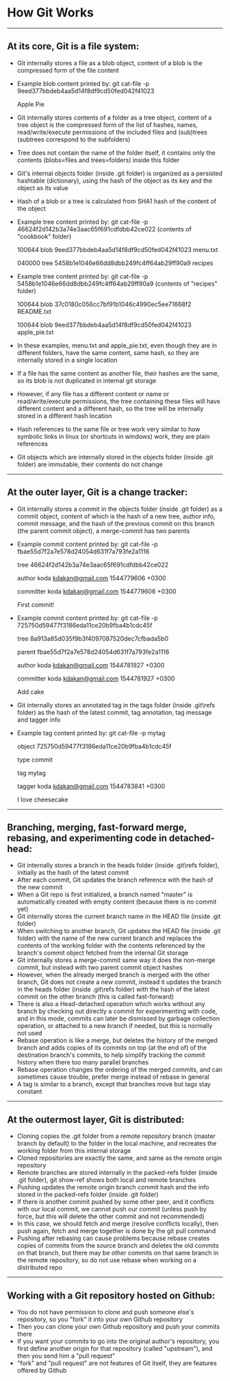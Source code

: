# How Git Works
-----------------------------------------------------------------------------------------------------
## At its core, Git is a file system:
* Git internally stores a file as a blob object, content of a blob is the compressed form of the file content
* Example blob content printed by: git cat-file -p 9eed377bbdeb4aa5d14f8df9cd50fed042f41023

  Apple Pie
* Git internally stores contents of a folder as a tree object, content of a tree object is the compressed form of the list of hashes, names, read/write/execute permissions of the included files and (sub)trees (subtrees correspond to the subfolders)
* Tree does not contain the name of the folder itself, it contains only the contents (blobs=files and trees=folders) inside this folder
* Git's internal objects folder (inside .git folder) is organized as a persisted hashtable (dictionary), using the hash of the object as its key and the object as its value
* Hash of a blob or a tree is calculated from SHA1 hash of the content of the object
* Example tree content printed by: git cat-file -p 46624f2d142b3a74e3aac65f691cdfdbb42ce022 (contents of "cookbook" folder)

  100644 blob 9eed377bbdeb4aa5d14f8df9cd50fed042f41023    menu.txt
 
  040000 tree 5458b1e1046e66dd8dbb249fc4ff64ab29ff90a9    recipes
* Example tree content printed by: git cat-file -p 5458b1e1046e66dd8dbb249fc4ff64ab29ff90a9 (contents of "recipes" folder)

  100644 blob 37c0180c056cc7bf91b1046c4990ec5ee71668f2    README.txt
 
  100644 blob 9eed377bbdeb4aa5d14f8df9cd50fed042f41023    apple_pie.txt
* In these examples, menu.txt and apple_pie.txt, even though they are in different folders, have the same content, same hash, so they are internally stored in a single location
* If a file has the same content as another file, their hashes are the same, so its blob is not duplicated in internal git storage
* However, if any file has a different content or name or read/write/execute permissions, the tree containing these files will have different content and a different hash, so the tree will be internally stored in a different hash location
* Hash references to the same file or tree work very similar to how symbolic links in linux (or shortcuts in windows) work, they are plain references
* Git objects which are internally stored in the objects folder (inside .git folder) are immutable, their contents do not change
-----------------------------------------------------------------------------------------------------
## At the outer layer, Git is a change tracker:
* Git internally stores a commit in the objects folder (inside .git folder) as a commit object, content of which is the hash of a new tree, author info, commit message, and the hash of the previous commit on this branch (the parent commit object), a merge-commit has two parents
* Example commit content printed by: git cat-file -p fbae55d7f2a7e578d24054d631f7a793fe2a1116

  tree 46624f2d142b3a74e3aac65f691cdfdbb42ce022
 
  author koda <kdakan@gmail.com> 1544779606 +0300
 
  committer koda <kdakan@gmail.com> 1544779606 +0300
 
  First commit!
* Example commit content printed by: git cat-file -p 725750d59477f3186eda11ce20b9fba4b1cdc45f

  tree 8a913a85d035f9b3f4097087520dec7cfbada5b0
 
  parent fbae55d7f2a7e578d24054d631f7a793fe2a1116
 
  author koda <kdakan@gmail.com> 1544781927 +0300
 
  committer koda <kdakan@gmail.com> 1544781927 +0300
 
  Add cake
* Git internally stores an annotated tag in the tags folder (inside .git\refs folder) as the hash of the latest commit, tag annotation, tag message and tagger info
* Example tag content printed by: git cat-file -p mytag

  object 725750d59477f3186eda11ce20b9fba4b1cdc45f
 
  type commit
 
  tag mytag
 
  tagger koda <kdakan@gmail.com> 1544783841 +0300
 
  I love cheesecake
-----------------------------------------------------------------------------------------------------
## Branching, merging, fast-forward merge, rebasing, and experimenting code in detached-head:
* Git internally stores a branch in the heads folder (inside .git\refs folder), initially as the hash of the latest commit
* After each commit, Git updates the branch reference with the hash of the new commit
* When a Git repo is first initialized, a branch named "master" is automatically created with empty content (because there is no commit yet)
* Git internally stores the current branch name in the HEAD file (inside .git folder)
* When switching to another branch, Git updates the HEAD file (inside .git folder) with the name of the new current branch and replaces the contents of the working folder with the contents referenced by the branch's commit object fetched from the internal Git storage
* Git internally stores a merge-commit same way it does the non-merge commit, but instead with two parent commit object hashes
* However, when the already merged branch is merged with the other branch, Git does not create a new commit, instead it updates the branch in the heads folder (inside .git\refs folder) with the hash of the latest commit on the other branch (this is called fast-forward)
* There is also a Head-detached operation which works without any branch by checking out directly a commit for experimenting with code, and in this mode, commits can later be dismissed by garbage collection operation, or attached to a new branch if needed, but this is normally not used
* Rebase operation is like a merge, but deletes the history of the merged branch and adds copies of its commits on top (at the end of) of the destination branch's commits, to help simplify tracking the commit history when there too many parallel branches
* Rebase operation changes the ordering of the merged commits, and can sometimes cause trouble, prefer merge instead of rebase in general
* A tag is similar to a branch, except that branches move but tags stay constant
-----------------------------------------------------------------------------------------------------
## At the outermost layer, Git is distributed:
* Cloning copies the .git folder from a remote repository branch (master branch by default) to the folder in the local machine, and recreates the working folder from this internal storage
* Cloned repositories are exactly the same, and same as the remote origin repository
* Remote branches are stored internally in the packed-refs folder (inside .git folder), git show-ref shows both local and remote branches
* Pushing updates the remote origin branch commit hash and the info stored in the packed-refs folder (inside .git folder)
* If there is another commit pushed by some other peer, and it conflicts with our local commit, we cannot push our commit (unless push by force, but this will delete the other commit and not recommended)
* In this case, we should fetch and merge (resolve conflicts locally), then push again, fetch and merge together is done by the git pull command
* Pushing after rebasing can cause problems because rebase creates copies of commits from the source branch and deletes the old commits on that branch, but there may be other commits on that same branch in the remote repository, so do not use rebase when working on a distributed repo
-----------------------------------------------------------------------------------------------------
## Working with a Git repository hosted on Github:
* You do not have permission to clone and push someone else's repository, so you "fork" it into your own Github repository
* Then you can clone your own Github repository and push your commits there
* If you want your commits to go into the original author's repository, you first define another origin for that repository (called "upstream"), and then you send him a "pull request"
* "fork" and "pull request" are not features of Git itself, they are features offered by Github
